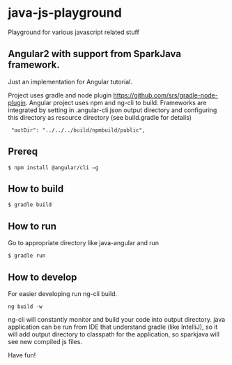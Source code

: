 # java-js-playground
Playground for various javascript related stuff

## Angular2 with support from SparkJava framework.
Just an implementation for Angular tutorial.

Project uses gradle and node plugin https://github.com/srs/gradle-node-plugin.
Angular project uses npm and ng-cli to build.
Frameworks are integrated by setting in .angular-cli.json output
directory and configuring this directory as resource directory (see build.gradle for details)
```
 "outDir": "../../../build/npmbuild/public",
```

## Prereq
```
$ npm install @angular/cli –g
```

## How to build
```
$ gradle build
```

## How to run
Go to appropriate directory like java-angular and run
```
$ gradle run
```


## How to develop
For easier developing run ng-cli build.
```
ng build -w
```
ng-cli will constantly monitor and build your code into output directory.
java application can be run from IDE that understand gradle (like IntelliJ),
so it will add output directory to classpath for the application, so sparkjava will
see new compiled js files.

Have fun!
